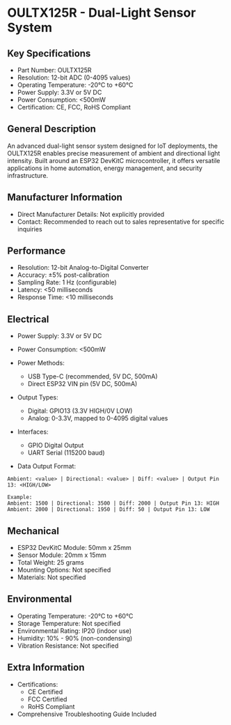# OULTX125R - Dual-Light Sensor System

## Key Specifications
- Part Number: OULTX125R
- Resolution: 12-bit ADC (0-4095 values)
- Operating Temperature: -20°C to +60°C
- Power Supply: 3.3V or 5V DC
- Power Consumption: <500mW
- Certification: CE, FCC, RoHS Compliant

## General Description
An advanced dual-light sensor system designed for IoT deployments, the OULTX125R enables precise measurement of ambient and directional light intensity. Built around an ESP32 DevKitC microcontroller, it offers versatile applications in home automation, energy management, and security infrastructure.

## Manufacturer Information
- Direct Manufacturer Details: Not explicitly provided
- Contact: Recommended to reach out to sales representative for specific inquiries

## Performance
- Resolution: 12-bit Analog-to-Digital Converter
- Accuracy: ±5% post-calibration
- Sampling Rate: 1 Hz (configurable)
- Latency: <50 milliseconds
- Response Time: <10 milliseconds

## Electrical
- Power Supply: 3.3V or 5V DC
- Power Consumption: <500mW
- Power Methods:
  - USB Type-C (recommended, 5V DC, 500mA)
  - Direct ESP32 VIN pin (5V DC, 500mA)
- Output Types:
  - Digital: GPIO13 (3.3V HIGH/0V LOW)
  - Analog: 0-3.3V, mapped to 0-4095 digital values
- Interfaces:
  - GPIO Digital Output
  - UART Serial (115200 baud)

- Data Output Format:
```
Ambient: <value> | Directional: <value> | Diff: <value> | Output Pin 13: <HIGH/LOW>

Example:
Ambient: 1500 | Directional: 3500 | Diff: 2000 | Output Pin 13: HIGH
Ambient: 2000 | Directional: 1950 | Diff: 50 | Output Pin 13: LOW
```

## Mechanical
- ESP32 DevKitC Module: 50mm x 25mm
- Sensor Module: 20mm x 15mm
- Total Weight: 25 grams
- Mounting Options: Not specified
- Materials: Not specified

## Environmental
- Operating Temperature: -20°C to +60°C
- Storage Temperature: Not specified
- Environmental Rating: IP20 (indoor use)
- Humidity: 10% - 90% (non-condensing)
- Vibration Resistance: Not specified

## Extra Information
- Certifications: 
  - CE Certified
  - FCC Certified
  - RoHS Compliant
- Comprehensive Troubleshooting Guide Included
